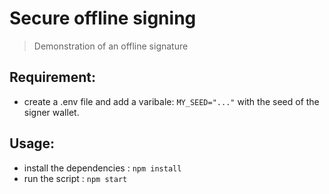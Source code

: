 # Secure offline signing

> Demonstration of an offline signature

## Requirement:

- create a .env file and add a varibale: `MY_SEED="..."` with the seed of the signer wallet.

## Usage:

- install the dependencies : `npm install`
- run the script : `npm start`
